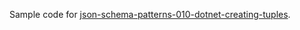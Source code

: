 Sample code for [json-schema-patterns-010-dotnet-creating-tuples](https://endjin.com/blog/2024/05/json-schema-patterns-010-dotnet-creating-tuples).